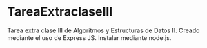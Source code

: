 # TareaExtraclaseIII

Tarea extra clase III de Algoritmos y Estructuras de Datos II. Creado mediante el uso de Express JS. Instalar mediante node.js.

